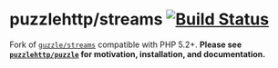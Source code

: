 # puzzlehttp/streams [![Build Status](https://secure.travis-ci.org/puzzlehttp/streams.png)](http://travis-ci.org/puzzlehttp/streams)

Fork of [`guzzle/streams`](https://github.com/guzzle/streams) compatible with PHP 5.2+. **Please
see [`puzzlehttp/puzzle`](https://github.com/puzzlehttp/puzzle) for motivation, installation, and documentation.**